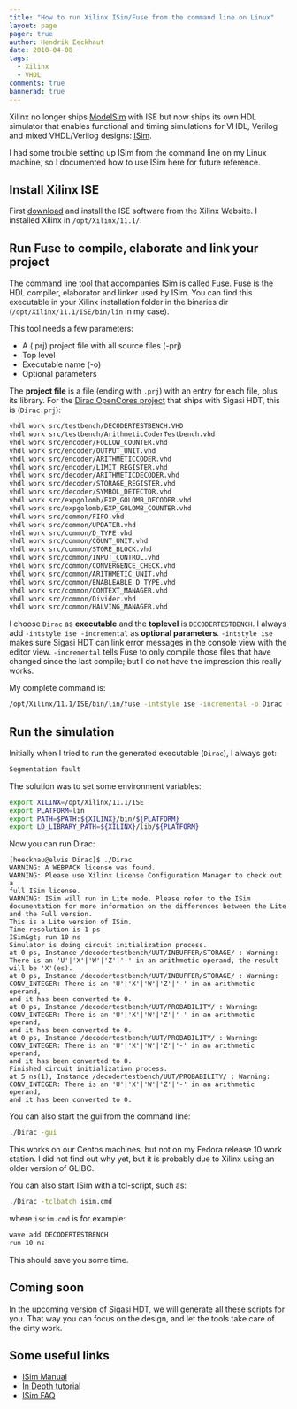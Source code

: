 ```yaml
---
title: "How to run Xilinx ISim/Fuse from the command line on Linux"
layout: page 
pager: true
author: Hendrik Eeckhaut
date: 2010-04-08
tags: 
  - Xilinx
  - VHDL
comments: true
bannerad: true
---
```



Xilinx no longer ships
<a href="http://www.xilinx.com/products/ipcenter/ModelSim.htm">ModelSim</a>
with ISE but now ships its own HDL simulator that enables functional and
timing simulations for VHDL, Verilog and mixed VHDL/Verilog designs:
<a href="http://www.xilinx.com/products/design_tools/logic_design/verification/ise_simulator_faq.htm">ISim</a>.

I had some trouble setting up ISim from the command line on my Linux
machine, so I documented how to use ISim here for future reference.

## Install Xilinx ISE

First
<a href="http://www.xilinx.com/support/download/index.htm">download</a>
and install the ISE software from the Xilinx Website. I installed Xilinx
in <code lang="bash">/opt/Xilinx/11.1/</code>.

## Run Fuse to compile, elaborate and link your project

The command line tool that accompanies ISim is called
<a href="http://www.xilinx.com/itp/xilinx10/isehelp/ism_cl_fuse.htm">Fuse</a>.
Fuse is the HDL compiler, elaborator and linker used by ISim. You can
find this executable in your Xilinx installation folder in the binaries
dir (<code lang="bash">/opt/Xilinx/11.1/ISE/bin/lin</code> in my case).

This tool needs a few parameters:

* A (.prj) project file with all source files (-prj)
* Top level
* Executable name (-o)
* Optional parameters

The <strong>project file</strong> is a file (ending with `.prj`) with an
entry for each file, plus its library.
For the <a href="http://www.opencores.org">Dirac OpenCores project</a>
that ships with Sigasi HDT, this is (`Dirac.prj`):

```bash
vhdl work src/testbench/DECODERTESTBENCH.VHD
vhdl work src/testbench/ArithmeticCoderTestbench.vhd
vhdl work src/encoder/FOLLOW_COUNTER.vhd
vhdl work src/encoder/OUTPUT_UNIT.vhd
vhdl work src/encoder/ARITHMETICCODER.vhd
vhdl work src/encoder/LIMIT_REGISTER.vhd
vhdl work src/decoder/ARITHMETICDECODER.vhd
vhdl work src/decoder/STORAGE_REGISTER.vhd
vhdl work src/decoder/SYMBOL_DETECTOR.vhd
vhdl work src/expgolomb/EXP_GOLOMB_DECODER.vhd
vhdl work src/expgolomb/EXP_GOLOMB_COUNTER.vhd
vhdl work src/common/FIFO.vhd
vhdl work src/common/UPDATER.vhd
vhdl work src/common/D_TYPE.vhd
vhdl work src/common/COUNT_UNIT.vhd
vhdl work src/common/STORE_BLOCK.vhd
vhdl work src/common/INPUT_CONTROL.vhd
vhdl work src/common/CONVERGENCE_CHECK.vhd
vhdl work src/common/ARITHMETIC_UNIT.vhd
vhdl work src/common/ENABLEABLE_D_TYPE.vhd
vhdl work src/common/CONTEXT_MANAGER.vhd
vhdl work src/common/Divider.vhd
vhdl work src/common/HALVING_MANAGER.vhd
```

I choose <code lang="bash">Dirac</code> as <strong>executable</strong>
and the <strong>toplevel</strong> is
<code lang="bash">DECODERTESTBENCH</code>. I always add
<code lang="bash">-intstyle ise -incremental</code> as <strong>optional
parameters</strong>. <code lang="bash">-intstyle ise</code> makes sure
Sigasi HDT can link error messages in the console view with the editor
view. <code lang="bash">-incremental</code> tells Fuse to only compile
those files that have changed since the last compile; but I do not have
the impression this really works.

My complete command is:
```bash
/opt/Xilinx/11.1/ISE/bin/lin/fuse -intstyle ise -incremental -o Dirac -prj Dirac.prj DECODERTESTBENCH
```

## Run the simulation
Initially when I tried to run the generated executable
(<code lang="bash">Dirac</code>), I always got:
```bash
Segmentation fault
```

The solution was to set some environment variables:
```bash
export XILINX=/opt/Xilinx/11.1/ISE
export PLATFORM=lin
export PATH=$PATH:${XILINX}/bin/${PLATFORM}
export LD_LIBRARY_PATH=${XILINX}/lib/${PLATFORM}
```

Now you can run Dirac:
```
[heeckhau@elvis Dirac]$ ./Dirac
WARNING: A WEBPACK license was found.
WARNING: Please use Xilinx License Configuration Manager to check out a
full ISim license.
WARNING: ISim will run in Lite mode. Please refer to the ISim
documentation for more information on the differences between the Lite
and the Full version.
This is a Lite version of ISim.
Time resolution is 1 ps
ISim&gt; run 10 ns
Simulator is doing circuit initialization process.
at 0 ps, Instance /decodertestbench/UUT/INBUFFER/STORAGE/ : Warning:
There is an 'U'|'X'|'W'|'Z'|'-' in an arithmetic operand, the result
will be 'X'(es).
at 0 ps, Instance /decodertestbench/UUT/INBUFFER/STORAGE/ : Warning:
CONV_INTEGER: There is an 'U'|'X'|'W'|'Z'|'-' in an arithmetic operand,
and it has been converted to 0.
at 0 ps, Instance /decodertestbench/UUT/PROBABILITY/ : Warning:
CONV_INTEGER: There is an 'U'|'X'|'W'|'Z'|'-' in an arithmetic operand,
and it has been converted to 0.
at 0 ps, Instance /decodertestbench/UUT/PROBABILITY/ : Warning:
CONV_INTEGER: There is an 'U'|'X'|'W'|'Z'|'-' in an arithmetic operand,
and it has been converted to 0.
Finished circuit initialization process.
at 5 ns(1), Instance /decodertestbench/UUT/PROBABILITY/ : Warning:
CONV_INTEGER: There is an 'U'|'X'|'W'|'Z'|'-' in an arithmetic operand,
and it has been converted to 0.
```

You can also start the gui from the command line:
```bash
./Dirac -gui
```
This works on our Centos machines, but not on my Fedora release 10 work
station. I did not find out why yet, but it is probably due to Xilinx
using an older version of GLIBC.

You can also start ISim with a tcl-script, such as:
```bash
./Dirac -tclbatch isim.cmd
```
where `iscim.cmd` is for example:
```bash
wave add DECODERTESTBENCH
run 10 ns
```

This should save you some time.

## Coming soon
In the upcoming version of Sigasi HDT, we will generate all these
scripts for you. That way you can focus on the design, and let the tools
take care of the dirty work.

## Some useful links
* <a href="http://www.xilinx.com/support/documentation/sw_manuals/xilinx11/plugin_ism.pdf">ISim
Manual</a>
* <a href="http://www.xilinx.com/support/documentation/sw_manuals/xilinx11/ug682.pdf">In
Depth tutorial</a>
* <a href="http://www.xilinx.com/products/design_tools/logic_design/verification/ise_simulator_faq.htm">ISim FAQ</a>
